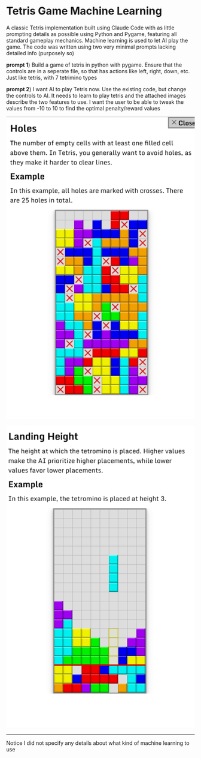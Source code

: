 # Tetris Game Machine Learning

A classic Tetris implementation built using Claude Code with as little prompting details as possible using Python and Pygame, featuring all standard gameplay mechanics. Machine learning is used to let AI play the game. The code was written using two very minimal prompts lacking detailed info (purposely so)

**prompt 1**) Build a game of tetris in python with pygame. Ensure that the controls are in a seperate file, so that has actions like left, right, down, etc. Just like tetris, with 7 tetrimino types

**prompt 2**) I want AI to play Tetris now. Use the existing code, but change the controls to AI. It needs to learn to play tetris and the attached images describe the two features to use. I want the user to be able to tweak the values from -10 to 10 to find the optimal penalty/reward values

![hole.png](images/holes.png)

![landing height.png](images/landingheight.png)

-----
Notice I did not specify any details about what kind of machine learning to use
